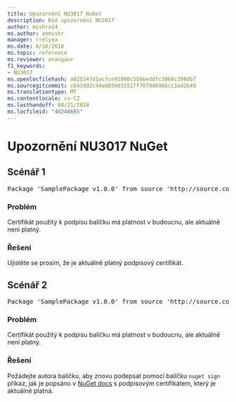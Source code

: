 ```yaml
---
title: Upozornění NU3017 NuGet
description: Kód upozornění NU3017
author: mishra14
ms.author: anmishr
manager: rrelyea
ms.date: 8/16/2018
ms.topic: reference
ms.reviewer: anangaur
f1_keywords:
- NU3017
ms.openlocfilehash: a025347d1acfce91008c5566eddfc3060c398db7
ms.sourcegitcommit: c643dd2c44e085601551ff7079d696bcc3ad2b49
ms.translationtype: MT
ms.contentlocale: cs-CZ
ms.lasthandoff: 08/21/2018
ms.locfileid: "40248685"
---
```

# <a name="nuget-warning-nu3017"></a>Upozornění NU3017 NuGet

## <a name="scenario-1"></a>Scénář 1

<pre>Package 'SamplePackage v1.0.0' from source 'http://source.com/index.json': The signing certificate is not yet valid.</pre>

### <a name="issue"></a>Problém

Certifikát použitý k podpisu balíčku má platnost v budoucnu, ale aktuálně není platný.


### <a name="solution"></a>Řešení

Ujistěte se prosím, že je aktuálně platný podpisový certifikát.



## <a name="scenario-2"></a>Scénář 2

<pre>Package 'SamplePackage v1.0.0' from source 'http://source.com/index.json': The primary signature's certificate is not yet valid.</pre>

### <a name="issue"></a>Problém

Certifikát použitý k podpisu balíčku má platnost v budoucnu, ale aktuálně není platný.


### <a name="solution"></a>Řešení

Požádejte autora balíčku, aby znovu podepsat pomocí balíčku `nuget sign` příkaz, jak je popsáno v [NuGet docs](https://docs.microsoft.com/en-us/nuget/create-packages/sign-a-package) s podpisovým certifikátem, který je aktuálně platná.


